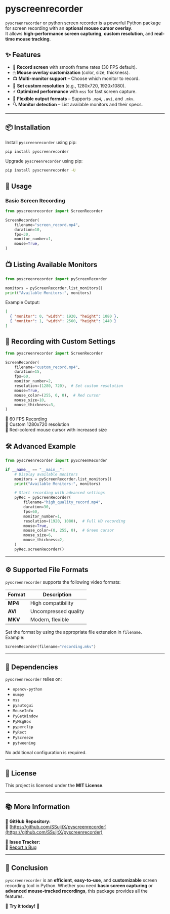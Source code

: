 # pyscreenrecorder

`pyscreenrecorder` or python screen recorder is a powerful Python package for screen recording with an **optional mouse cursor overlay**.  
It allows **high-performance screen capturing**, **custom resolution**, and **real-time mouse tracking**.

## ✨ Features

- 🎥 **Record screen** with smooth frame rates (30 FPS default).
- 🖱 **Mouse overlay customization** (color, size, thickness).
- 📺 **Multi-monitor support** – Choose which monitor to record.
- 🔄 **Set custom resolution** (e.g., 1280x720, 1920x1080).
- ⚡ **Optimized performance** with `mss` for fast screen capture.
- 🎨 **Flexible output formats** – Supports `.mp4`, `.avi`, and `.mkv`.
- 🔍 **Monitor detection** – List available monitors and their specs.

---

## 📦 Installation

Install `pyscreenrecorder` using pip:

```sh
pip install pyscreenrecorder
```

Upgrade `pyscreenrecorder` using pip:

```sh
pip install pyscreenrecorder -U
```

## 🚀 Usage

### Basic Screen Recording

```python
from pyscreenrecorder import ScreenRecorder

ScreenRecorder(
    filename="screen_record.mp4",
    duration=10,
    fps=30,
    monitor_number=1,
    mouse=True,
)
```

## 📺 Listing Available Monitors

```python
from pyscreenrecorder import pyScreenRecorder

monitors = pyScreenRecorder.list_monitors()
print("Available Monitors:", monitors)
```

Example Output:

```json
[
  { "monitor": 0, "width": 1920, "height": 1080 },
  { "monitor": 1, "width": 2560, "height": 1440 }
]
```

## 🎥 Recording with Custom Settings

```python
from pyscreenrecorder import ScreenRecorder

ScreenRecorder(
    filename="custom_record.mp4",
    duration=15,
    fps=60,
    monitor_number=2,
    resolution=(1280, 720),  # Set custom resolution
    mouse=True,
    mouse_color=(255, 0, 0),  # Red cursor
    mouse_size=10,
    mouse_thickness=3,
)
```

🔹 60 FPS Recording  
🔹 Custom 1280x720 resolution  
🔹 Red-colored mouse cursor with increased size

## 🛠 Advanced Example

```python
from pyscreenrecorder import pyScreenRecorder

if __name__ == "__main__":
    # Display available monitors
    monitors = pyScreenRecorder.list_monitors()
    print("Available Monitors:", monitors)

    # Start recording with advanced settings
    pyRec = pyScreenRecorder(
        filename="high_quality_record.mp4",
        duration=30,
        fps=60,
        monitor_number=1,
        resolution=(1920, 1080),  # Full HD recording
        mouse=True,
        mouse_color=(0, 255, 0),  # Green cursor
        mouse_size=6,
        mouse_thickness=2,
    )
    pyRec.screenRecorder()
```

---

## ⚙ Supported File Formats

`pyscreenrecorder` supports the following video formats:

| Format  | Description          |
| ------- | -------------------- |
| **MP4** | High compatibility   |
| **AVI** | Uncompressed quality |
| **MKV** | Modern, flexible     |

Set the format by using the appropriate file extension in `filename`.  
Example:

```python
ScreenRecorder(filename="recording.mkv")
```

---

## 🎯 Dependencies

`pyscreenrecorder` relies on:

- `opencv-python`
- `numpy`
- `mss`
- `pyautogui`
- `MouseInfo`
- `PyGetWindow`
- `PyMsgBox`
- `pyperclip`
- `PyRect`
- `PyScreeze`
- `pytweening`

No additional configuration is required.

---

## 📝 License

This project is licensed under the **MIT License**.

---

## 📚 More Information

📌 **GitHub Repository:**  
🔗 [https://github.com/SSujitX/pyscreenrecorder](https://github.com/SSujitX/pyscreenrecorder)

📌 **Issue Tracker:**  
🐛 [Report a Bug](https://github.com/SSujitX/pyscreenrecorder/issues)

---

## 🏁 Conclusion

`pyscreenrecorder` is an **efficient**, **easy-to-use**, and **customizable** screen recording tool in Python. Whether you need **basic screen capturing** or **advanced mouse-tracked recordings**, this package provides all the features.

🚀 **Try it today!** 🚀
